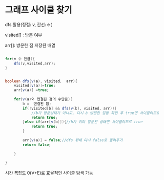 # 그래프 사이클 찾기



dfs 활용(정점: v, 간선: e )





visited[] : 방문 여부

arr[]: 방문한 점 저장된 배열

```java

for(v 수 만큼){
    dfs(v,visited,arr);
}


boolean dfs(v(a), visited,  arr){
    visited[v(a)]=true;
    arr[v(a)] =true;
    
    for(v(a)와 연결된 점의 수만큼){
        b =  연결된 점;
        if(!visited[b] && dfs(v(b), visited, arr)){
            //b가 방문상태가 아니고, 다시 b 방문한 점들 확인 후 true면 사이클이므로
            return true;
        }else if(arr[v(b)]){//b가 이미 방문된 상태면 사이클이므로 true
            return true;
        }
        
        arr[v(a)] = false;//dfs 위해 다시 false로 돌려주기
        return false;
        
    }
    
}
```

시간 복잡도 0(V+E)로 효율적인 사이클 탐색 가능

